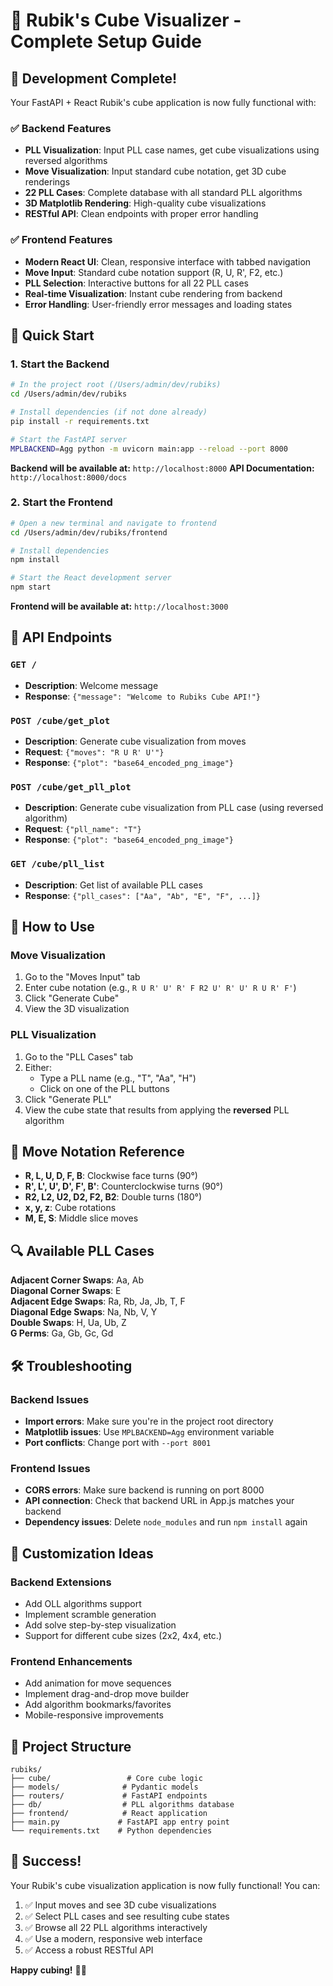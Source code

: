 # 🧩 Rubik's Cube Visualizer - Complete Setup Guide

## 🎉 Development Complete!

Your FastAPI + React Rubik's cube application is now fully functional with:

### ✅ Backend Features
- **PLL Visualization**: Input PLL case names, get cube visualizations using reversed algorithms
- **Move Visualization**: Input standard cube notation, get 3D cube renderings
- **22 PLL Cases**: Complete database with all standard PLL algorithms
- **3D Matplotlib Rendering**: High-quality cube visualizations
- **RESTful API**: Clean endpoints with proper error handling

### ✅ Frontend Features
- **Modern React UI**: Clean, responsive interface with tabbed navigation
- **Move Input**: Standard cube notation support (R, U, R', F2, etc.)
- **PLL Selection**: Interactive buttons for all 22 PLL cases
- **Real-time Visualization**: Instant cube rendering from backend
- **Error Handling**: User-friendly error messages and loading states

## 🚀 Quick Start

### 1. Start the Backend
```bash
# In the project root (/Users/admin/dev/rubiks)
cd /Users/admin/dev/rubiks

# Install dependencies (if not done already)
pip install -r requirements.txt

# Start the FastAPI server
MPLBACKEND=Agg python -m uvicorn main:app --reload --port 8000
```

**Backend will be available at:** `http://localhost:8000`
**API Documentation:** `http://localhost:8000/docs`

### 2. Start the Frontend
```bash
# Open a new terminal and navigate to frontend
cd /Users/admin/dev/rubiks/frontend

# Install dependencies
npm install

# Start the React development server
npm start
```

**Frontend will be available at:** `http://localhost:3000`

## 🔧 API Endpoints

### `GET /`
- **Description**: Welcome message
- **Response**: `{"message": "Welcome to Rubiks Cube API!"}`

### `POST /cube/get_plot`
- **Description**: Generate cube visualization from moves
- **Request**: `{"moves": "R U R' U'"}`
- **Response**: `{"plot": "base64_encoded_png_image"}`

### `POST /cube/get_pll_plot`
- **Description**: Generate cube visualization from PLL case (using reversed algorithm)
- **Request**: `{"pll_name": "T"}`
- **Response**: `{"plot": "base64_encoded_png_image"}`

### `GET /cube/pll_list`
- **Description**: Get list of available PLL cases
- **Response**: `{"pll_cases": ["Aa", "Ab", "E", "F", ...]}`

## 🎯 How to Use

### Move Visualization
1. Go to the "Moves Input" tab
2. Enter cube notation (e.g., `R U R' U' R' F R2 U' R' U' R U R' F'`)
3. Click "Generate Cube"
4. View the 3D visualization

### PLL Visualization
1. Go to the "PLL Cases" tab
2. Either:
   - Type a PLL name (e.g., "T", "Aa", "H")
   - Click on one of the PLL buttons
3. Click "Generate PLL"
4. View the cube state that results from applying the **reversed** PLL algorithm

## 📝 Move Notation Reference

- **R, L, U, D, F, B**: Clockwise face turns (90°)
- **R', L', U', D', F', B'**: Counterclockwise turns (90°)
- **R2, L2, U2, D2, F2, B2**: Double turns (180°)
- **x, y, z**: Cube rotations
- **M, E, S**: Middle slice moves

## 🔍 Available PLL Cases

**Adjacent Corner Swaps**: Aa, Ab  
**Diagonal Corner Swaps**: E  
**Adjacent Edge Swaps**: Ra, Rb, Ja, Jb, T, F  
**Diagonal Edge Swaps**: Na, Nb, V, Y  
**Double Swaps**: H, Ua, Ub, Z  
**G Perms**: Ga, Gb, Gc, Gd  

## 🛠️ Troubleshooting

### Backend Issues
- **Import errors**: Make sure you're in the project root directory
- **Matplotlib issues**: Use `MPLBACKEND=Agg` environment variable
- **Port conflicts**: Change port with `--port 8001`

### Frontend Issues
- **CORS errors**: Make sure backend is running on port 8000
- **API connection**: Check that backend URL in App.js matches your backend
- **Dependency issues**: Delete `node_modules` and run `npm install` again

## 🎨 Customization Ideas

### Backend Extensions
- Add OLL algorithms support
- Implement scramble generation
- Add solve step-by-step visualization
- Support for different cube sizes (2x2, 4x4, etc.)

### Frontend Enhancements
- Add animation for move sequences
- Implement drag-and-drop move builder
- Add algorithm bookmarks/favorites
- Mobile-responsive improvements

## 📁 Project Structure
```
rubiks/
├── cube/                 # Core cube logic
├── models/              # Pydantic models
├── routers/             # FastAPI endpoints
├── db/                  # PLL algorithms database
├── frontend/            # React application
├── main.py             # FastAPI app entry point
└── requirements.txt    # Python dependencies
```

## 🎉 Success!

Your Rubik's cube visualization application is now fully functional! You can:

1. ✅ Input moves and see 3D cube visualizations
2. ✅ Select PLL cases and see resulting cube states
3. ✅ Browse all 22 PLL algorithms interactively
4. ✅ Use a modern, responsive web interface
5. ✅ Access a robust RESTful API

**Happy cubing!** 🧩✨
